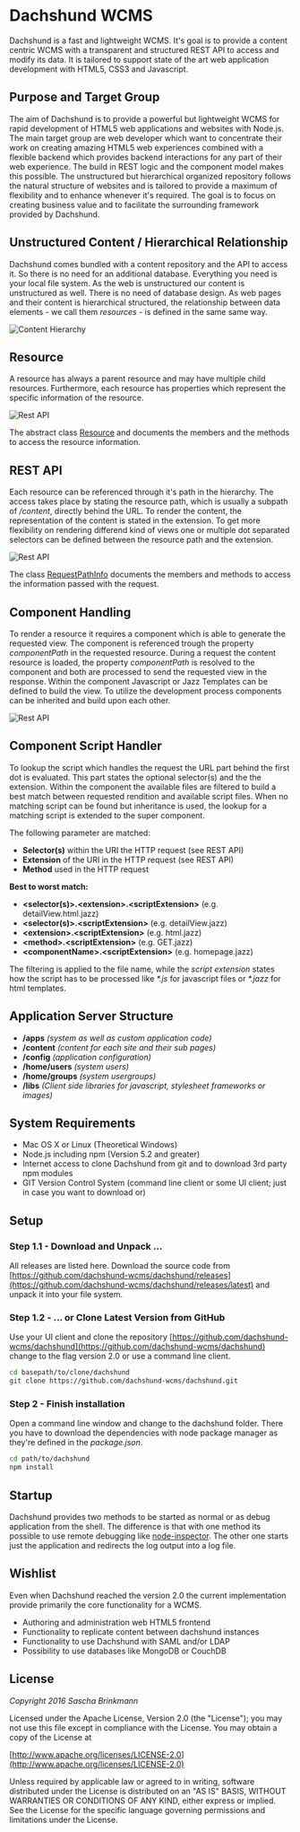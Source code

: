 # Dachshund WCMS
Dachshund is a fast and lightweight WCMS. It's goal is to provide a content centric WCMS with a transparent and structured REST API to access and modify its data. It is tailored to support state of the art web application development with HTML5, CSS3 and Javascript.

## Purpose and Target Group
The aim of Dachshund is to provide a powerful but lightweight WCMS for rapid development of HTML5 web applications and websites with Node.js. The main target group are web developer which want to concentrate their work on creating amazing HTML5 web experiences combined with a flexible backend which provides backend interactions for any part of their web experience. The build in REST logic and the component model makes this possible. The unstructured but hierarchical organized repository follows the natural structure of websites and is tailored to provide a maximum of flexibility and to enhance whenever it's required. The goal is to focus on creating business value and to facilitate the surrounding framework provided by Dachshund. 

## Unstructured Content / Hierarchical Relationship
Dachshund comes bundled with a content repository and the API to access it. So there is no need for an additional database. Everything you need is your local file system. As the web is unstructured our content is unstructured as well. There is no need of database design. As web pages and their content is hierarchical structured, the relationship between data elements - we call them _resources_ - is defined in the same same way.

![Content Hierarchy](http://dachshund-wcms.github.io/tutorials/relationship.svg)

## Resource
A resource has always a parent resource and may have multiple child resources. Furthermore, each resource has properties which represent the specific information of the resource.

![Rest API](http://dachshund-wcms.github.io/tutorials/resource.svg)

The abstract class [Resource](Resource.html) and documents the members and the methods to access the resource information. 

## REST API
Each resource can be referenced through it's path in the hierarchy. The access takes place by stating the resource path, which is usually a subpath of _/content_, directly behind the URL. To render the content, the representation of the content is stated in the extension. To get more flexibility on rendering differend kind of views one or multiple dot separated selectors can be defined between the resource path and the extension. 

![Rest API](http://dachshund-wcms.github.io/tutorials/rest-api.svg)

The class [RequestPathInfo](RequestPathInfo.html) documents the members and methods to access the information passed with the request.

## Component Handling
To render a resource it requires a component which is able to generate the requested view. The component is referenced trough the property _componentPath_ in the requested resource. During a request the content resource is loaded, the property _componentPath_ is resolved to the component and both are processed to send the requested view in the response. Within the component Javascript or Jazz Templates can be defined to build the view. To utilize the development process components can be inherited and build upon each other.

![Rest API](http://dachshund-wcms.github.io/tutorials/component-handling.svg)

## Component Script Handler
To lookup the script which handles the request the URL part behind the first dot is evaluated. This part states the optional selector(s) and the the extension. Within the component the available files are filtered to build a best match between requested rendition and available script files. When no matching script can be found but inheritance is used, the lookup for a matching script is extended to the super component.

The following parameter are matched:
- __Selector(s)__ within the URI the HTTP request (see REST API)
- __Extension__ of the URI in the HTTP request (see REST API)
- __Method__ used in the HTTP request

__Best to worst match:__
- __&lt;selector(s)>.&lt;extension>.&lt;scriptExtension>__ (e.g. detailView.html.jazz)
- __&lt;selector(s)>.&lt;scriptExtension>__ (e.g. detailView.jazz)
- __&lt;extension>.&lt;scriptExtension>__ (e.g. html.jazz)
- __&lt;method>.&lt;scriptExtension>__ (e.g. GET.jazz)
- __&lt;componentName>.&lt;scriptExtension>__ (e.g. homepage.jazz)

The filtering is applied to the file name, while the _script extension_ states how the script has to be processed like _*.js_ for javascript files or _*.jazz_ for html templates.

## Application Server Structure
- __/apps__ _(system as well as custom application code)_
- __/content__ _(content for each site and their sub pages)_
- __/config__ _(application configuration)_
- __/home/users__ _(system users)_
- __/home/groups__ _(system usergroups)_
- __/libs__ _(Client side libraries for javascript, stylesheet frameworks or images)_

## System Requirements
- Mac OS X or Linux (Theoretical Windows)
- Node.js including npm (Version 5.2 and greater)
- Internet access to clone Dachshund from git and to download 3rd party npm modules
- GIT Version Control System (command line client or some UI client; just in case you want to download or)

## Setup

### Step 1.1 - Download and Unpack ...
All releases are listed here. Download the source code from [https://github.com/dachshund-wcms/dachshund/releases](https://github.com/dachshund-wcms/dachshund/releases/latest) and unpack it into your file system.

### Step 1.2 - ... or Clone Latest Version from GitHub
Use your UI client and clone the repository [https://github.com/dachshund-wcms/dachshund](https://github.com/dachshund-wcms/dachshund) change to the flag version 2.0 or use a command line client.

```bash
cd basepath/to/clone/dachshund
git clone https://github.com/dachshund-wcms/dachshund.git
```

### Step 2 - Finish installation
Open a command line window and change to the dachshund folder. There you have to download the dependencies with node package manager as they're defined in the _package.json_.

```bash
cd path/to/dachshund
npm install
```

## Startup
Dachshund provides two methods to be started as normal or as debug application from the shell. The difference is that with one method its possible to use remote debugging like [node-inspector](https://github.com/node-inspector/node-inspector). The other one starts just the application and redirects the log output into a log file.

## Wishlist
Even when Dachshund reached the version 2.0 the current implementation provide primarily the core functionality for a WCMS. 
- Authoring and administration web HTML5 frontend
- Functionality to replicate content between dachshund instances
- Functionality to use Dachshund with SAML and/or LDAP
- Possibility to use databases like MongoDB or CouchDB

## License
_Copyright 2016 Sascha Brinkmann_

Licensed under the Apache License, Version 2.0 (the "License");
you may not use this file except in compliance with the License.
You may obtain a copy of the License at

   [http://www.apache.org/licenses/LICENSE-2.0](http://www.apache.org/licenses/LICENSE-2.0)

Unless required by applicable law or agreed to in writing, software
distributed under the License is distributed on an "AS IS" BASIS,
WITHOUT WARRANTIES OR CONDITIONS OF ANY KIND, either express or implied.
See the License for the specific language governing permissions and
limitations under the License.
